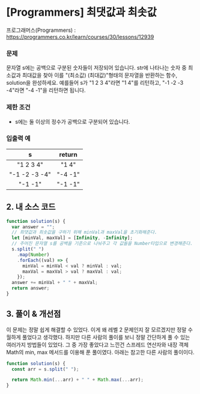 # [Programmers] 최댓값과 최솟값

프로그래머스(Programmers) : https://programmers.co.kr/learn/courses/30/lessons/12939

### 문제

문자열 s에는 공백으로 구분된 숫자들이 저장되어 있습니다. str에 나타나는 숫자 중 최소값과 최대값을 찾아 이를 "(최소값) (최대값)"형태의 문자열을 반환하는 함수, solution을 완성하세요.
예를들어 s가 "1 2 3 4"라면 "1 4"를 리턴하고, "-1 -2 -3 -4"라면 "-4 -1"을 리턴하면 됩니다.

### 제한 조건

- s에는 둘 이상의 정수가 공백으로 구분되어 있습니다.

### 입출력 예

|       s       | return  |
| :-----------: | :-----: |
|   "1 2 3 4"   |  "1 4"  |
| "-1 -2 -3 -4" | "-4 -1" |
|    "-1 -1"    | "-1 -1" |

## 2. 내 소스 코드

```javascript
function solution(s) {
  var answer = "";
  // 최댓값과 최솟값을 구하기 위해 minVal과 maxVal을 초기화해준다.
  let [minVal, maxVal] = [Infinity, -Infinity];
  // 주어진 문자열 s를 공백을 기준으로 나눠주고 각 값들을 Number타입으로 변경해준다. 이후에 forEach문을 이용해 최댓값과 최솟값을 구한다.
  s.split(" ")
    .map(Number)
    .forEach((val) => {
      minVal = minVal < val ? minVal : val;
      maxVal = maxVal > val ? maxVal : val;
    });
  answer += minVal + " " + maxVal;
  return answer;
}
```

## 3. 풀이 & 개선점

이 문제는 정말 쉽게 해결할 수 있었다. 이게 왜 레벨 2 문제인지 잘 모르겠지만 정말
수월하게 풀었다고 생각했다. 하지만 다른 사람의 풀이를 보니 정말 간단하게 풀 수 있는 여러가지 방법들이 있었다. 그 중 가장 좋았다고 느낀건 스프레드 연산자와 내장 객체 Math의 min, max 메서드를 이용해 푼 풀이였다. 아래는 참고한 다른 사람의 풀이이다.

```javascript
function solution(s) {
  const arr = s.split(" ");

  return Math.min(...arr) + " " + Math.max(...arr);
}
```
